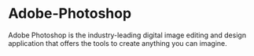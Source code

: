 # Adobe-Photoshop
Adobe Photoshop is the industry-leading digital image editing and design application that offers the tools to create anything you can imagine.
